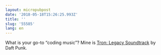 ```yaml
---
layout: micropubpost
date: '2018-05-18T15:26:25.993Z'
title: ''
slug: '55585'
lang: en
---
```

What is your go-to “coding music”?  Mine is  [Tron: Legacy Soundtrack](https://open.spotify.com/user/brandontreb/playlist/2S5noaTNIvRlXw9uiHHIC2?si=d_q-zjf8TROtfYJzxiJ8WQ) by Daft Punk.
